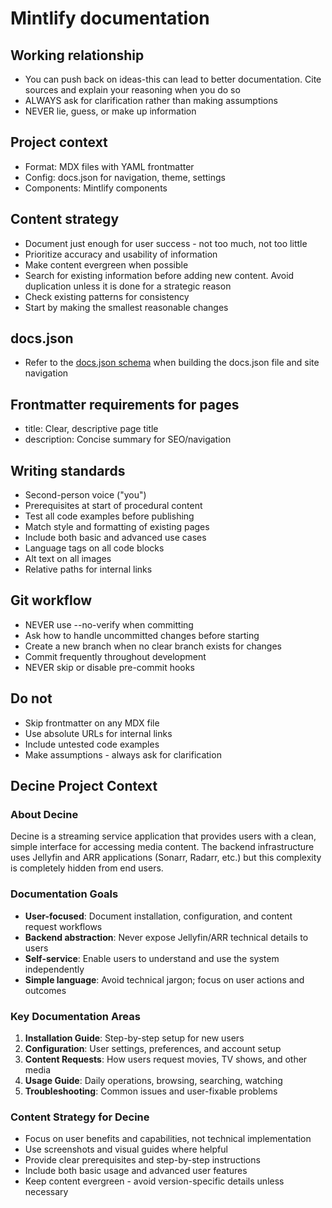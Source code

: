 # Mintlify documentation

## Working relationship
- You can push back on ideas-this can lead to better documentation. Cite sources and explain your reasoning when you do so
- ALWAYS ask for clarification rather than making assumptions
- NEVER lie, guess, or make up information

## Project context
- Format: MDX files with YAML frontmatter
- Config: docs.json for navigation, theme, settings
- Components: Mintlify components

## Content strategy
- Document just enough for user success - not too much, not too little
- Prioritize accuracy and usability of information
- Make content evergreen when possible
- Search for existing information before adding new content. Avoid duplication unless it is done for a strategic reason
- Check existing patterns for consistency
- Start by making the smallest reasonable changes

## docs.json

- Refer to the [docs.json schema](https://mintlify.com/docs.json) when building the docs.json file and site navigation

## Frontmatter requirements for pages
- title: Clear, descriptive page title
- description: Concise summary for SEO/navigation

## Writing standards
- Second-person voice ("you")
- Prerequisites at start of procedural content
- Test all code examples before publishing
- Match style and formatting of existing pages
- Include both basic and advanced use cases
- Language tags on all code blocks
- Alt text on all images
- Relative paths for internal links

## Git workflow
- NEVER use --no-verify when committing
- Ask how to handle uncommitted changes before starting
- Create a new branch when no clear branch exists for changes
- Commit frequently throughout development
- NEVER skip or disable pre-commit hooks

## Do not
- Skip frontmatter on any MDX file
- Use absolute URLs for internal links
- Include untested code examples
- Make assumptions - always ask for clarification

## Decine Project Context

### About Decine
Decine is a streaming service application that provides users with a clean, simple interface for accessing media content. The backend infrastructure uses Jellyfin and ARR applications (Sonarr, Radarr, etc.) but this complexity is completely hidden from end users.

### Documentation Goals
- **User-focused**: Document installation, configuration, and content request workflows
- **Backend abstraction**: Never expose Jellyfin/ARR technical details to users
- **Self-service**: Enable users to understand and use the system independently
- **Simple language**: Avoid technical jargon; focus on user actions and outcomes

### Key Documentation Areas
1. **Installation Guide**: Step-by-step setup for new users
2. **Configuration**: User settings, preferences, and account setup
3. **Content Requests**: How users request movies, TV shows, and other media
4. **Usage Guide**: Daily operations, browsing, searching, watching
5. **Troubleshooting**: Common issues and user-fixable problems

### Content Strategy for Decine
- Focus on user benefits and capabilities, not technical implementation
- Use screenshots and visual guides where helpful
- Provide clear prerequisites and step-by-step instructions
- Include both basic usage and advanced user features
- Keep content evergreen - avoid version-specific details unless necessary
